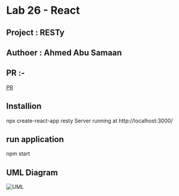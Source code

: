 # Lab 26 - React

## Project : RESTy

## Authoer : Ahmed Abu Samaan
## PR :-
[PR](https://github.com/AhmedAbuSamaan-401-advanced-javascript/resty/pull/2)

## Installion

npx create-react-app resty
Server running at http://localhost:3000/

## run application

npm start

## UML Diagram
![UML](/assest/UML26.png)


